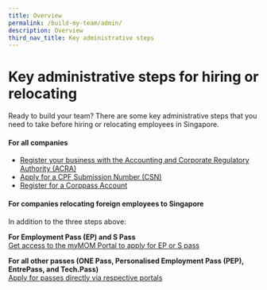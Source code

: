 ```yaml
---
title: Overview
permalink: /build-my-team/admin/
description: Overview
third_nav_title: Key administrative steps
---
```

# Key administrative steps for hiring or relocating

Ready to build your team? There are some key administrative steps that you need to take before hiring or relocating employees in Singapore.

#### For all companies
* [Register your business with the Accounting and Corporate Regulatory Authority (ACRA)](/build-my-team/admin/all/)
* [Apply for a CPF Submission Number (CSN)](/build-my-team/admin/all/)
* [Register for a Corppass Account](/build-my-team/admin/all/)

#### For companies relocating foreign employees to Singapore
In addition to the three steps above:

**For Employment Pass (EP) and S Pass**	<br>
[Get access to the myMOM Portal to apply for EP or S pass ](/build-my-team/admin/relocate/)

**For all other passes (ONE Pass, Personalised Employment Pass (PEP), EntrePass, and Tech.Pass)**
<br>[Apply for passes directly via respective portals](/build-my-team/admin/relocate/)